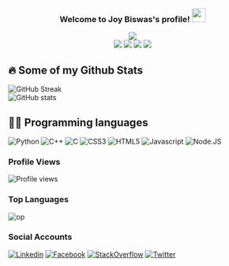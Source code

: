 <h3 align="center">
  Welcome to Joy Biswas's profile!
  <img src="https://media.giphy.com/media/hvRJCLFzcasrR4ia7z/giphy.gif" width="28">
</h3>
<p align="center">
  <img src="https://readme-typing-svg.herokuapp.com?color=%23F71A3C&center=true&vCenter=true&lines=Self+Taught+Programmer;Competitive+Programming+Enthusiast"><br>
  <a href="https://www.linkedin.com/in/joybiswas389"><img src="https://img.shields.io/badge/LinkedIn-0077B5?style=for-the-badge&logo=linkedin&logoColor=white"></a>
  <a href="https://www.twitter.com/joybiswas389"><img src="https://img.shields.io/badge/Twitter-1DA1F2?style=for-the-badge&logo=twitter&logoColor=white"></a>
  <a href="https://t.me/JoyBiswas389"><img src="https://img.shields.io/badge/Telegram-2CA5E0?style=for-the-badge&logo=telegram&logoColor=white"></a>
  <a href="https://www.instagram.com/joybiswas389"><img src="https://img.shields.io/badge/Instagram-E4405F?style=for-the-badge&logo=instagram&logoColor=white"></a>
</p>

<!---
joybiswas390/joybiswas390 is a ✨ special ✨ repository because its `README.md` (this file) appears on your GitHub profile.
You can click the Preview link to take a look at your changes.
--->


  
## 🔥 Some of my Github Stats

![GitHub Streak](https://streak-stats.demolab.com?user=Terminalwarlord&theme=radical&hide_border=true)
</br>
![GitHub stats](https://github-readme-stats.vercel.app/api?username=TerminalWarlord&show_icons=true&theme=radical&hide_border=true&count_private=true)
</br>


## 👨‍💻 Programming languages

![Python](https://img.shields.io/badge/Python-%2314354C?&style=for-the-badge&logoColor=white&logo=python)
![C++](https://img.shields.io/badge/C%2B%2B-00599C?style=for-the-badge&logo=c%2B%2B&logoColor=white)
![C](https://img.shields.io/badge/C-00599C?style=for-the-badge&logo=c&logoColor=white)
![CSS3](https://img.shields.io/badge/CSS3-1572B6?style=for-the-badge&logo=css3&logoColor=white)
![HTML5](https://img.shields.io/badge/HTML5-E34F26?style=for-the-badge&logo=html5&logoColor=white)
![Javascript](https://img.shields.io/badge/JavaScript-323330?style=for-the-badge&logo=javascript&logoColor=F7DF1E)
![Node.JS](https://img.shields.io/badge/Node.js-339933?style=for-the-badge&logo=nodedotjs&logoColor=white)

### Profile Views
![Profile views](https://hits.seeyoufarm.com/api/count/incr/badge.svg?url=https://github.com/TerminalWarlord/TerminalWarlord)
### Top Languages
![op](https://github-readme-stats.vercel.app/api/top-langs/?username=Terminalwarlord&theme=radical&layout=compact&langs_count=6&hide_border=true)
### Social Accounts
[![Linkedin](https://img.shields.io/badge/LinkedIn-0077B5?style=for-the-badge&logo=linkedin&logoColor=white)](https://www.linkedin.com/in/joybiswas389)
[![Facebook](https://img.shields.io/badge/Facebook-1877F2?style=for-the-badge&logo=facebook&logoColor=white)](https://www.facebook.com/joybiswas390)
[![StackOverflow](https://img.shields.io/badge/Stack_Overflow-FE7A16?style=for-the-badge&logo=stack-overflow&logoColor=white)](https://stackoverflow.com/users/16010374/joy-biswas)
[![Twitter](https://img.shields.io/badge/Twitter-1DA1F2?style=for-the-badge&logo=twitter&logoColor=white)](https://www.twitter.com/joybiswas389)

